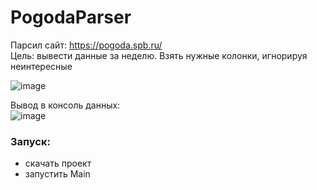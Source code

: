 # PogodaParser

Парсил сайт: https://pogoda.spb.ru/  
Цель: вывести данные за неделю. Взять нужные колонки, игнорируя неинтересные 

  ![image](https://github.com/RHONT/PogodaParser/assets/96048104/e0cdeefe-7497-4f00-8676-72d1c5161151)

Вывод в консоль данных:  
![image](https://github.com/RHONT/PogodaParser/assets/96048104/a70ea32f-8eb5-4423-a30a-4ea748b8fd78)

### Запуск:  
- скачать проект
- запустить Main





